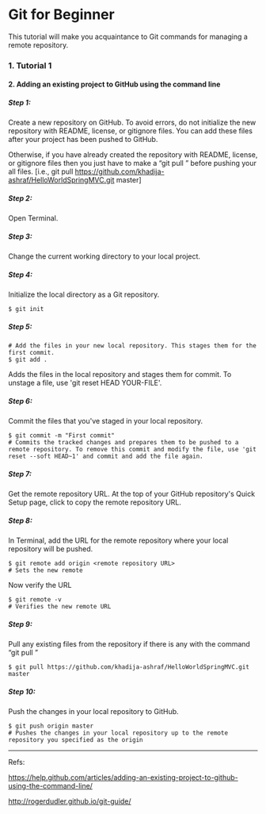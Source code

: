 # Git for Beginner

This tutorial will make you acquaintance to Git commands for managing a remote repository.


### 1. Tutorial 1
#### 2. Adding an existing project to GitHub using the command line

##### Step 1: 

Create a new repository on GitHub. To avoid errors, do not initialize the new repository with README, license, or gitignore files. You can add these files after your project has been pushed to GitHub. 

Otherwise, if you have already created the repository with  README, license, or gitignore files then you just have to make a “git pull <remote> <branch>” before pushing your all files.
[i.e., git pull https://github.com/khadija-ashraf/HelloWorldSpringMVC.git  master] 

##### Step 2:

Open Terminal.

##### Step 3:

Change the current working directory to your local project.

##### Step 4: 

Initialize the local directory as a Git repository.
```ssh
$ git init
```

##### Step 5:


```ssh
# Add the files in your new local repository. This stages them for the first commit.
$ git add .
```
Adds the files in the local repository and stages them for commit. To unstage a file, use 'git reset HEAD YOUR-FILE'.
##### Step 6:

Commit the files that you've staged in your local repository.
```ssh
$ git commit -m "First commit"
# Commits the tracked changes and prepares them to be pushed to a remote repository. To remove this commit and modify the file, use 'git reset --soft HEAD~1' and commit and add the file again.
```
##### Step 7:

Get the remote repository URL. At the top of your GitHub repository's Quick Setup page, click to copy the remote repository URL. 

##### Step 8:

In Terminal, add the URL for the remote repository where your local repository will be pushed.
```ssh
$ git remote add origin <remote repository URL>
# Sets the new remote
```

Now verify the URL

```ssh
$ git remote -v
# Verifies the new remote URL
```

##### Step 9:

Pull any existing files from the repository if there is any with the command “git pull <remote> <branch>”

```ssh
$ git pull https://github.com/khadija-ashraf/HelloWorldSpringMVC.git  master
```

##### Step 10:

Push the changes in your local repository to GitHub.

```ssh
$ git push origin master
# Pushes the changes in your local repository up to the remote repository you specified as the origin
```
--------------------
Refs:

https://help.github.com/articles/adding-an-existing-project-to-github-using-the-command-line/ 

http://rogerdudler.github.io/git-guide/
